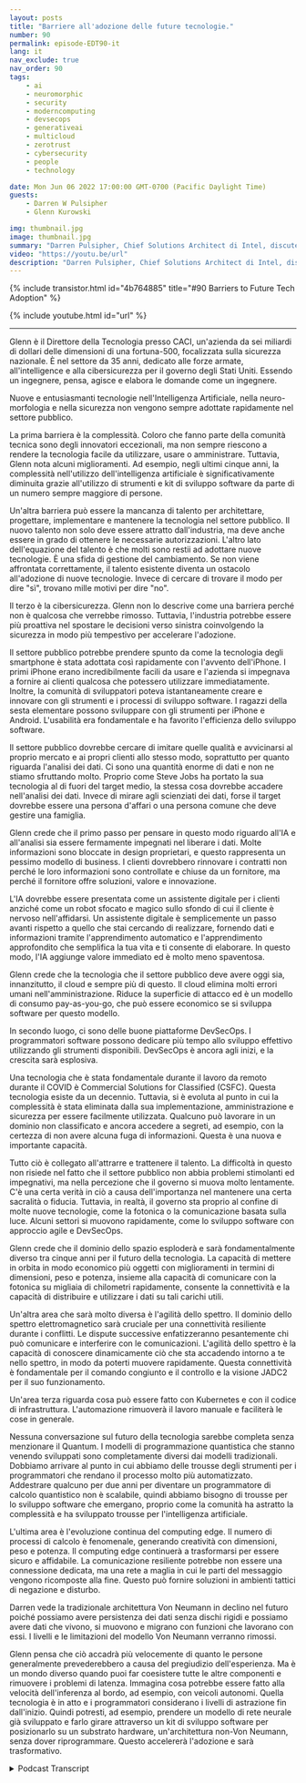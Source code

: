 ```yaml
---
layout: posts
title: "Barriere all'adozione delle future tecnologie."
number: 90
permalink: episode-EDT90-it
lang: it
nav_exclude: true
nav_order: 90
tags:
    - ai
    - neuromorphic
    - security
    - moderncomputing
    - devsecops
    - generativeai
    - multicloud
    - zerotrust
    - cybersecurity
    - people
    - technology

date: Mon Jun 06 2022 17:00:00 GMT-0700 (Pacific Daylight Time)
guests:
    - Darren W Pulsipher
    - Glenn Kurowski

img: thumbnail.jpg
image: thumbnail.jpg
summary: "Darren Pulsipher, Chief Solutions Architect di Intel, discute le barriere all'adozione di nuove tecnologie nel settore pubblico e ciò che arriverà in futuro con Glenn Kurowski, CTO di CACI."
video: "https://youtu.be/url"
description: "Darren Pulsipher, Chief Solutions Architect di Intel, discute le barriere all'adozione di nuove tecnologie nel settore pubblico e ciò che arriverà in futuro con Glenn Kurowski, CTO di CACI."
---
```


<div>
{% include transistor.html id="4b764885" title="#90 Barriers to Future Tech Adoption" %}

{% include youtube.html id="url" %}
</div>

---

Glenn è il Direttore della Tecnologia presso CACI, un'azienda da sei miliardi di dollari delle dimensioni di una fortuna-500, focalizzata sulla sicurezza nazionale. È nel settore da 35 anni, dedicato alle forze armate, all'intelligence e alla cibersicurezza per il governo degli Stati Uniti. Essendo un ingegnere, pensa, agisce e elabora le domande come un ingegnere.

Nuove e entusiasmanti tecnologie nell'Intelligenza Artificiale, nella neuro-morfologia e nella sicurezza non vengono sempre adottate rapidamente nel settore pubblico.

La prima barriera è la complessità. Coloro che fanno parte della comunità tecnica sono degli innovatori eccezionali, ma non sempre riescono a rendere la tecnologia facile da utilizzare, usare o amministrare. Tuttavia, Glenn nota alcuni miglioramenti. Ad esempio, negli ultimi cinque anni, la complessità nell'utilizzo dell'intelligenza artificiale è significativamente diminuita grazie all'utilizzo di strumenti e kit di sviluppo software da parte di un numero sempre maggiore di persone.

Un'altra barriera può essere la mancanza di talento per architettare, progettare, implementare e mantenere la tecnologia nel settore pubblico. Il nuovo talento non solo deve essere attratto dall'industria, ma deve anche essere in grado di ottenere le necessarie autorizzazioni. L'altro lato dell'equazione del talento è che molti sono restii ad adottare nuove tecnologie. È una sfida di gestione del cambiamento. Se non viene affrontata correttamente, il talento esistente diventa un ostacolo all'adozione di nuove tecnologie. Invece di cercare di trovare il modo per dire "sì", trovano mille motivi per dire "no".

Il terzo è la cibersicurezza. Glenn non lo descrive come una barriera perché non è qualcosa che verrebbe rimosso. Tuttavia, l'industria potrebbe essere più proattiva nel spostare le decisioni verso sinistra coinvolgendo la sicurezza in modo più tempestivo per accelerare l'adozione.

Il settore pubblico potrebbe prendere spunto da come la tecnologia degli smartphone è stata adottata così rapidamente con l'avvento dell'iPhone. I primi iPhone erano incredibilmente facili da usare e l'azienda si impegnava a fornire ai clienti qualcosa che potessero utilizzare immediatamente. Inoltre, la comunità di sviluppatori poteva istantaneamente creare e innovare con gli strumenti e i processi di sviluppo software. I ragazzi della sesta elementare possono sviluppare con gli strumenti per iPhone e Android. L'usabilità era fondamentale e ha favorito l'efficienza dello sviluppo software.

Il settore pubblico dovrebbe cercare di imitare quelle qualità e avvicinarsi al proprio mercato e ai propri clienti allo stesso modo, soprattutto per quanto riguarda l'analisi dei dati. Ci sono una quantità enorme di dati e non ne stiamo sfruttando molto. Proprio come Steve Jobs ha portato la sua tecnologia al di fuori del target medio, la stessa cosa dovrebbe accadere nell'analisi dei dati. Invece di mirare agli scienziati dei dati, forse il target dovrebbe essere una persona d'affari o una persona comune che deve gestire una famiglia.

Glenn crede che il primo passo per pensare in questo modo riguardo all'IA e all'analisi sia essere fermamente impegnati nel liberare i dati. Molte informazioni sono bloccate in design proprietari, e questo rappresenta un pessimo modello di business. I clienti dovrebbero rinnovare i contratti non perché le loro informazioni sono controllate e chiuse da un fornitore, ma perché il fornitore offre soluzioni, valore e innovazione.

L'IA dovrebbe essere presentata come un assistente digitale per i clienti anziché come un robot sfocato e magico sullo sfondo di cui il cliente è nervoso nell'affidarsi. Un assistente digitale è semplicemente un passo avanti rispetto a quello che stai cercando di realizzare, fornendo dati e informazioni tramite l'apprendimento automatico e l'apprendimento approfondito che semplifica la tua vita e ti consente di elaborare. In questo modo, l'IA aggiunge valore immediato ed è molto meno spaventosa.

Glenn crede che la tecnologia che il settore pubblico deve avere oggi sia, innanzitutto, il cloud e sempre più di questo. Il cloud elimina molti errori umani nell'amministrazione. Riduce la superficie di attacco ed è un modello di consumo pay-as-you-go, che può essere economico se si sviluppa software per questo modello.

In secondo luogo, ci sono delle buone piattaforme DevSecOps. I programmatori software possono dedicare più tempo allo sviluppo effettivo utilizzando gli strumenti disponibili. DevSecOps è ancora agli inizi, e la crescita sarà esplosiva.

Una tecnologia che è stata fondamentale durante il lavoro da remoto durante il COVID è Commercial Solutions for Classified (CSFC). Questa tecnologia esiste da un decennio. Tuttavia, si è evoluta al punto in cui la complessità è stata eliminata dalla sua implementazione, amministrazione e sicurezza per essere facilmente utilizzata. Qualcuno può lavorare in un dominio non classificato e ancora accedere a segreti, ad esempio, con la certezza di non avere alcuna fuga di informazioni. Questa è una nuova e importante capacità.

Tutto ciò è collegato all'attrarre e trattenere il talento. La difficoltà in questo non risiede nel fatto che il settore pubblico non abbia problemi stimolanti ed impegnativi, ma nella percezione che il governo si muova molto lentamente. C'è una certa verità in ciò a causa dell'importanza nel mantenere una certa sacralità o fiducia. Tuttavia, in realtà, il governo sta proprio al confine di molte nuove tecnologie, come la fotonica o la comunicazione basata sulla luce. Alcuni settori si muovono rapidamente, come lo sviluppo software con approccio agile e DevSecOps.

Glenn crede che il dominio dello spazio esploderà e sarà fondamentalmente diverso tra cinque anni per il futuro della tecnologia. La capacità di mettere in orbita in modo economico più oggetti con miglioramenti in termini di dimensioni, peso e potenza, insieme alla capacità di comunicare con la fotonica su migliaia di chilometri rapidamente, consente la connettività e la capacità di distribuire e utilizzare i dati su tali carichi utili.

Un'altra area che sarà molto diversa è l'agilità dello spettro. Il dominio dello spettro elettromagnetico sarà cruciale per una connettività resiliente durante i conflitti. Le dispute successive enfatizzeranno pesantemente chi può comunicare e interferire con le comunicazioni. L'agilità dello spettro è la capacità di conoscere dinamicamente ciò che sta accadendo intorno a te nello spettro, in modo da poterti muovere rapidamente. Questa connettività è fondamentale per il comando congiunto e il controllo e la visione JADC2 per il suo funzionamento.

Un'area terza riguarda cosa può essere fatto con Kubernetes e con il codice di infrastruttura. L'automazione rimuoverà il lavoro manuale e faciliterà le cose in generale.

Nessuna conversazione sul futuro della tecnologia sarebbe completa senza menzionare il Quantum. I modelli di programmazione quantistica che stanno venendo sviluppati sono completamente diversi dai modelli tradizionali. Dobbiamo arrivare al punto in cui abbiamo delle trousse degli strumenti per i programmatori che rendano il processo molto più automatizzato. Addestrare qualcuno per due anni per diventare un programmatore di calcolo quantistico non è scalabile, quindi abbiamo bisogno di trousse per lo sviluppo software che emergano, proprio come la comunità ha astratto la complessità e ha sviluppato trousse per l'intelligenza artificiale.

L'ultima area è l'evoluzione continua del computing edge. Il numero di processi di calcolo è fenomenale, generando creatività con dimensioni, peso e potenza. Il computing edge continuerà a trasformarsi per essere sicuro e affidabile. La comunicazione resiliente potrebbe non essere una connessione dedicata, ma una rete a maglia in cui le parti del messaggio vengono ricomposte alla fine. Questo può fornire soluzioni in ambienti tattici di negazione e disturbo.

Darren vede la tradizionale architettura Von Neumann in declino nel futuro poiché possiamo avere persistenza dei dati senza dischi rigidi e possiamo avere dati che vivono, si muovono e migrano con funzioni che lavorano con essi. I livelli e le limitazioni del modello Von Neumann verranno rimossi.

Glenn pensa che ciò accadrà più velocemente di quanto le persone generalmente prevederebbero a causa del pregiudizio dell'esperienza. Ma è un mondo diverso quando puoi far coesistere tutte le altre componenti e rimuovere i problemi di latenza. Immagina cosa potrebbe essere fatto alla velocità dell'inferenza al bordo, ad esempio, con veicoli autonomi. Quella tecnologia è in atto e i programmatori considerano i livelli di astrazione fin dall'inizio. Quindi potresti, ad esempio, prendere un modello di rete neurale già sviluppato e farlo girare attraverso un kit di sviluppo software per posizionarlo su un substrato hardware, un'architettura non-Von Neumann, senza dover riprogrammare. Questo accelererà l'adozione e sarà trasformativo.



<details>
<summary> Podcast Transcript </summary>

<p></p>

</details>
